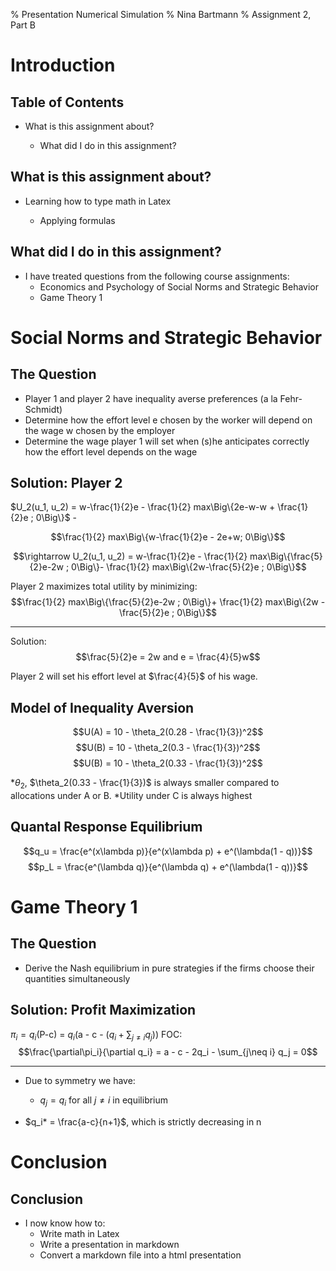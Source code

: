 % Presentation Numerical Simulation
% Nina Bartmann
% Assignment 2, Part B



Introduction
================

Table of Contents
----------

* What is this assignment about?

	* What did I do in this assignment?


What is this assignment about?
--------

* Learning how to type math in Latex

	* Applying formulas


What did I do in this assignment?
--------

* I have treated questions from the following course assignments:
	* Economics and Psychology of Social Norms and Strategic Behavior
	* Game Theory 1



Social Norms and Strategic Behavior
=================

The Question
-----------

* Player 1 and player 2 have inequality averse preferences (a la Fehr-Schmidt)
* Determine how the effort level e chosen by the worker will depend on the wage w chosen by the employer
* Determine the wage player 1 will set when (s)he anticipates correctly how the effort level depends on the wage


Solution: Player 2
-----------

$U_2(u_1, u_2) = w-\frac{1}{2}e - \frac{1}{2} max\Big\{2e-w-w + \frac{1}{2}e ; 0\Big\}$ -  

$$\frac{1}{2} max\Big\{w-\frac{1}{2}e - 2e+w; 0\Big\}$$

$$\rightarrow U_2(u_1, u_2) = w-\frac{1}{2}e - \frac{1}{2} max\Big\{\frac{5}{2}e-2w ; 0\Big\}- \frac{1}{2} max\Big\{2w-\frac{5}{2}e ; 0\Big\}$$

Player 2 maximizes total utility by minimizing: $$\frac{1}{2} max\Big\{\frac{5}{2}e-2w ; 0\Big\}+ \frac{1}{2} max\Big\{2w -\frac{5}{2}e ; 0\Big\}$$

-----------

Solution: $$\frac{5}{2}e = 2w and e = \frac{4}{5}w$$

Player 2 will set his effort level at $\frac{4}{5}$ of his wage. 


Model of Inequality Aversion
-----------

$$U(A) = 10 - \theta_2(0.28 - \frac{1}{3})^2$$
$$U(B) = 10 - \theta_2(0.3 - \frac{1}{3})^2$$
$$U(B) = 10 - \theta_2(0.33 - \frac{1}{3})^2$$

*$\theta_2$, $\theta_2(0.33 - \frac{1}{3})$ is always smaller compared to allocations under A or B. 
	*Utility under C is always highest 


Quantal Response Equilibrium
-----------

$$q_u = \frac{e^(x\lambda p)}{e^(x\lambda p) + e^(\lambda(1 - q))}$$
$$p_L = \frac{e^(\lambda q)}{e^(\lambda q) + e^(\lambda(1 - q))}$$



Game Theory 1
=================

The Question
-----------

* Derive the Nash equilibrium in pure strategies if the firms choose their quantities simultaneously


Solution: Profit Maximization
-----------

$\pi_i = q_i$(P- c) = $q_i$(a -  c -  ($q_i + \sum_{j \neq i} q_j))$
FOC: 
$$\frac{\partial\pi_i}{\partial q_i} = a  - c - 2q_i - \sum_{j\neq i} q_j = 0$$


-----------

* Due to symmetry we have: 

	* $q_j = q_i$ for all $j \neq i$ in equilibrium
	
* $q_i* = \frac{a-c}{n+1}$, which is strictly decreasing in n



Conclusion
=================

Conclusion
---------

* I now know how to:
	* Write math in Latex
	* Write a presentation in markdown
	* Convert a markdown file into a html presentation
